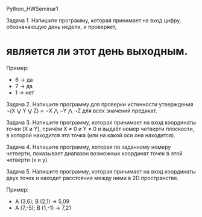 Python_HWSeminar1

Задача 1. Напишите программу, которая принимает на вход цифру, обозначающую день недели, и проверяет, 
# является ли этот день выходным.

Пример:
- 6 -> да
- 7 -> да
- 1 -> нет

Задача 2. Напишите программу для проверки истинности утверждения ¬(X ⋁ Y ⋁ Z) = ¬X ⋀ ¬Y ⋀ ¬Z 
для всех значений предикат.

Задача 3. Напишите программу, которая принимает на вход координаты точки (X и Y), 
причём X ≠ 0 и Y ≠ 0 и выдаёт номер четверти плоскости, в которой находится эта точка 
(или на какой оси она находится).

Задача 4. Напишите программу, которая по заданному номеру четверти, 
показывает диапазон возможных координат точек в этой четверти (x и y).

Задача 5. Напишите программу, которая принимает на вход координаты двух точек и находит 
расстояние между ними в 2D пространстве.

Пример:
- A (3,6); B (2,1) -> 5,09
- A (7,-5); B (1,-1) -> 7,21

